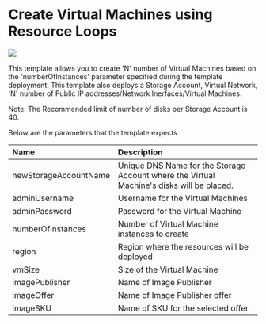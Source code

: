 # Create Virtual Machines using Resource Loops

<a href="https://portal.azure.com/#create/Microsoft.Template/uri/https%3A%2F%2Fraw.githubusercontent.com%2FAzure%2Fazure-quickstart-templates%2Fmaster%2Fresource-loop-vms-vnet%2Fazuredeploy.json" target="_blank">
    <img src="http://azuredeploy.net/deploybutton.png"/>
</a>

This template allows you to create 'N' number of Virtual Machines based on the 'numberOfInstances' parameter specified during the template deployment. This template also deploys a Storage Account, Virtual Network, 'N' number of Public IP addresses/Network Inerfaces/Virtual Machines.

Note: The Recommended limit of number of disks per Storage Account is 40.

Below are the parameters that the template expects

| Name   | Description    |
|:--- |:---|
| newStorageAccountName  | Unique DNS Name for the Storage Account where the Virtual Machine's disks will be placed. |
| adminUsername  | Username for the Virtual Machines  |
| adminPassword  | Password for the Virtual Machine  |
| numberOfInstances  | Number of Virtual Machine instances to create  |
| region | Region where the resources will be deployed |
| vmSize | Size of the Virtual Machine |
| imagePublisher | Name of Image Publisher |
| imageOffer | Name of Image Publisher offer |
| imageSKU | Name of SKU for the selected offer |
